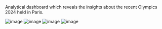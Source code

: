 Analytical dashboard which reveals the insights about the recent Olympics 2024 held in Paris.

![image](https://github.com/user-attachments/assets/aaeaeba5-983c-47a7-912a-bc6478ad99be)
![image](https://github.com/user-attachments/assets/19b23b6e-890d-4c82-b455-58a260229f3a)
![image](https://github.com/user-attachments/assets/1274e062-e4a5-4447-a432-7e7f8f1a1230)
![image](https://github.com/user-attachments/assets/c06318ee-dca6-45ec-8b66-d47c8ebffcba)



